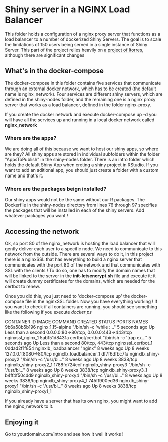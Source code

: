 # Shiny server in a NGINX Load Balancer

This folder holds a configuration of a nginx proxy server that functions as a load balancer to a number of dockerized Shiny Servers. The goal is to scale the limitations of 150 users being served in a single instance of Shiny Server. This part of the project relies heavily on [a project of ltorres](https://github.com/lrtorres/nginx-load-balanced-shinyserver-containers), although there are significant changes

## What's in the docker-compose

The docker-compose in this folder contains five services that communicate through an external docker network, which has to be created (the default name is nginx_network). Four services are different shiny servers, which are defined in the shiny-nodes folder, and the remaining one is a nginx proxy server that works as a load balancer, defined in the folder nginx-proxy.

If you create the docker network and execute docker-compose up -d you will have all the services up and running in a local docker network called **nginx_network**

### Where are the apps?

We are doing all of this because we want to host our shiny apps, so where are they? All shiny apps are stored in individual subfolders within the folder "AppsToPublish" in the shiny-nodes folder. There is an intro folder which holds the default Shiny App when creting a shiny project in RStudio. If you want to add an aditional app, you should just create a folder with a custom name and that's it.

### Where are the packages beign installed?

Our shiny apps would not be the same without our R packages. The Dockerfile in the shiny-nodes directory from lines 76 through 97 specifies the packages that will be installed in each of the shiny servers. Add whatever packages you want !

## Accessing the network

Ok, so port 80 of the nginx_network is hosting the load balancer that will gently deliver each user to a specific node. We need to communicate to this network from the outside. There are several ways to do it, in this project there is a nginxSSL that has everything to build a nginx server that communicates with the port 80 of the network and that communicates with SSL with the clients ! To do so, one has to modify the domain names that will be linked to the server in the **init-letsencrypt.sh** file and execute it: it will create dummy certificates for the domains, which are needed for the certbot to renew.

Once you did this, you just need to 'docker-compose up' the docker-compose file in the nginxSSL folder. Now you have everything working ! If you want to check if all containers are running, you should see something like the following if you execute *docker ps*

CONTAINER ID        IMAGE                  COMMAND                  CREATED             STATUS                  PORTS                                      NAMES
9b6a58b5b196        nginx:1.15-alpine      "/bin/sh -c 'while :…"   5 seconds ago       Up Less than a second   0.0.0.0:80->80/tcp, 0.0.0.0:443->443/tcp   nginxssl_nginx_1
5ab151d8431a        certbot/certbot        "/bin/sh -c 'trap ex…"   5 seconds ago       Up Less than a second   80/tcp, 443/tcp                            nginxssl_certbot_1
0ddad2f1f854        nginxlb_loadbalancer   "nginx"                  8 weeks ago         Up 8 weeks              127.0.0.1:8080->80/tcp                     nginxlb_loadbalancer_1
df7f6dfbc7fa        nginxlb_shiny-proxy2   "/bin/sh -c '/usr/bi…"   8 weeks ago         Up 8 weeks              3838/tcp                                   nginxlb_shiny-proxy2_1
1788fc724ecf        nginxlb_shiny-proxy3   "/bin/sh -c '/usr/bi…"   8 weeks ago         Up 8 weeks              3838/tcp                                   nginxlb_shiny-proxy3_1
b4ff4f50cdd9        nginxlb_shiny-proxy4   "/bin/sh -c '/usr/bi…"   8 weeks ago         Up 8 weeks              3838/tcp                                   nginxlb_shiny-proxy4_1
745ff900ed36        nginxlb_shiny-proxy1   "/bin/sh -c '/usr/bi…"   8 weeks ago         Up 8 weeks              3838/tcp                                   nginxlb_shiny-proxy1_1

If you already have a server that has its own nginx, you might want to add the nginx_network to it.

## Enjoying it

Go to yourdomain.com/intro and see how it well it works ! 
